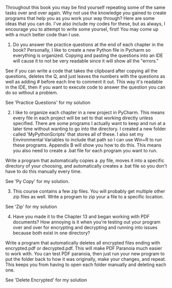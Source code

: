 Throughout this book you may be find yourself repeating some of the same
tasks over and over again. Why not use the knowledge you gained to create
programs that help you as you work your way through? Here are some ideas
that you can do. I've also include my codes for these, but as always, I
encourage you to attempt to write some yoursel, first! You may come up
with a much better code than I use.


1) Do you answer the practice questions at the end of each chapter in 
the book? Personally, I like to create a new Python file in Pycharm so
everything is organized. Copying and pasting the questions into an IDE 
will cause it to not be very readable since it will show all the "errors."

See if you can write a code that takes the clipboard after copying all 
the questions, deletes the Q, and just leaves the numbers with the questions 
as well as adding # before each line to comment it out. This way it's readable 
in the IDE, then if you want to execute code to answer the question you can
do so without a problem. 

See 'Practice Questions' for my solution


2) I like to organize each chapter in a new project in PyCharm. This means
every file in each project will be set to that working directly unless specified.
There are some programs I actually want to keep and run at a later time without
wanting to go into the directory. I created a new folder called 'MyPythonScripts'
that stores all of these. I also set my Environmental Variables to include that
path so I can use Win+R to run these programs. Appendix B will show you how to 
do this. This means you also need to create a .bat file for each program you 
want to run. 

Write a program that automatically copies a .py file, moves it into a specific 
directory of your choosing, and automatically creates a .bat file so you don't
have to do this manually every time.

See 'Py Copy' for my solution.

3) This course contains a few zip files. You will probably get multiple other zip
files as well. Write a program to zip your a file to a specific location.

See 'Zip' for my solution

4) Have you made it to the Chapter 13 and began working with PDF documents? How annoying
is it when you're testing out your program over and over for encrypting and decrypting
and running into issues because both exist in one directory? 

Write a program that automatically deletes all encrypted files ending with 
encrypted.pdf or decrypted.pdf. This will make PDF Paranoia much easier to work with. 
You can test PDF paranoia, then just run your new program to put the folder back to
how it was originally, make your changes, and repeat. This keeps you from having to open
each folder manually and deleting each one. 

See 'Delete Encrypted' for my solution
